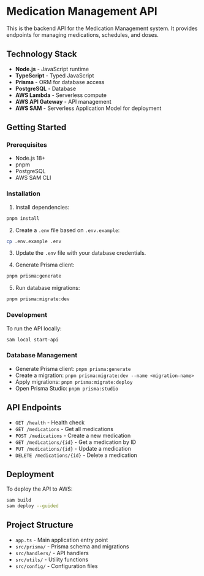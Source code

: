 # Medication Management API

This is the backend API for the Medication Management system. It provides endpoints for managing medications, schedules, and doses.

## Technology Stack

- **Node.js** - JavaScript runtime
- **TypeScript** - Typed JavaScript
- **Prisma** - ORM for database access
- **PostgreSQL** - Database
- **AWS Lambda** - Serverless compute
- **AWS API Gateway** - API management
- **AWS SAM** - Serverless Application Model for deployment

## Getting Started

### Prerequisites

- Node.js 18+
- pnpm
- PostgreSQL
- AWS SAM CLI

### Installation

1. Install dependencies:

```bash
pnpm install
```

2. Create a `.env` file based on `.env.example`:

```bash
cp .env.example .env
```

3. Update the `.env` file with your database credentials.

4. Generate Prisma client:

```bash
pnpm prisma:generate
```

5. Run database migrations:

```bash
pnpm prisma:migrate:dev
```

### Development

To run the API locally:

```bash
sam local start-api
```

### Database Management

- Generate Prisma client: `pnpm prisma:generate`
- Create a migration: `pnpm prisma:migrate:dev --name <migration-name>`
- Apply migrations: `pnpm prisma:migrate:deploy`
- Open Prisma Studio: `pnpm prisma:studio`

## API Endpoints

- `GET /health` - Health check
- `GET /medications` - Get all medications
- `POST /medications` - Create a new medication
- `GET /medications/{id}` - Get a medication by ID
- `PUT /medications/{id}` - Update a medication
- `DELETE /medications/{id}` - Delete a medication

## Deployment

To deploy the API to AWS:

```bash
sam build
sam deploy --guided
```

## Project Structure

- `app.ts` - Main application entry point
- `src/prisma/` - Prisma schema and migrations
- `src/handlers/` - API handlers
- `src/utils/` - Utility functions
- `src/config/` - Configuration files 